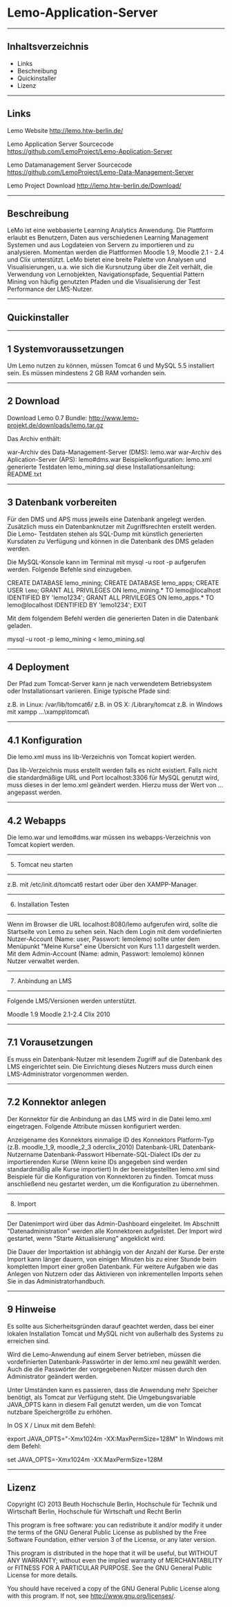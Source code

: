Lemo-Application-Server
=======================
--------------------------------------------------------------------------------
Inhaltsverzeichnis
--------------------------------------------------------------------------------
 - Links
 - Beschreibung
 - Quickinstaller
 - Lizenz

--------------------------------------------------------------------------------
Links
--------------------------------------------------------------------------------
Lemo Website
  http://lemo.htw-berlin.de/

Lemo Application Server Sourcecode
	https://github.com/LemoProject/Lemo-Application-Server

Lemo Datamanagement Server Sourcecode
	https://github.com/LemoProject/Lemo-Data-Management-Server

Lemo Project Download
	http://lemo.htw-berlin.de/Download/

--------------------------------------------------------------------------------
Beschreibung
--------------------------------------------------------------------------------
LeMo ist eine webbasierte Learning Analytics Anwendung. Die Plattform erlaubt
es Benutzern, Daten aus verschiedenen Learning Management Systemen und aus 
Logdateien von Servern zu importieren und zu analysieren. Momentan werden die 
Plattformen Moodle 1.9, Moodle 2.1 - 2.4 und Clix unterstützt. LeMo bietet eine 
breite Palette von Analysen und Visualisierungen, u.a. wie sich die
Kursnutzung über die Zeit verhält, die Verwendung von Lernobjekten,
Navigationspfade, Sequential Pattern Mining von häufig genutzten Pfaden und die
Visualisierung der Test Performance der LMS-Nutzer.

--------------------------------------------------------------------------------
Quickinstaller
--------------------------------------------------------------------------------
---------------------------------------
1 Systemvoraussetzungen
---------------------------------------
Um Lemo nutzen zu können, müssen Tomcat 6 und MySQL 5.5 installiert sein.
Es müssen mindestens 2 GB RAM vorhanden sein.

---------------------------------------
2 Download
---------------------------------------
Download Lemo 0.7 Bundle:
http://www.lemo-projekt.de/downloads/lemo.tar.gz

Das Archiv enthält:

war-Archiv des Data-Management-Server (DMS): lemo.war
war-Archiv des Aplication-Server (APS): lemo#dms.war
Beispielkonfiguration: lemo.xml
generierte Testdaten lemo_mining.sql
diese Installationsanleitung: README.txt

---------------------------------------
3 Datenbank vorbereiten
---------------------------------------
Für den DMS und APS muss jeweils eine Datenbank angelegt werden. Zusätzlich 
muss ein Datenbanknutzer mit Zugriffsrechten erstellt werden. Die Lemo-
Testdaten stehen als SQL-Dump mit künstlich generierten Kursdaten zu Verfügung
und können in die Datenbank des DMS geladen werden.

Die MySQL-Konsole kann im Terminal mit mysql -u root -p aufgerufen werden.
Folgende Befehle sind einzugeben.

CREATE DATABASE lemo_mining;
CREATE DATABASE lemo_apps;
CREATE USER `lemo`;
GRANT ALL PRIVILEGES ON lemo_mining.* TO
	lemo@localhost IDENTIFIED BY 'lemo1234';
GRANT ALL PRIVILEGES ON lemo_apps.* TO 
	lemo@localhost IDENTIFIED BY 'lemo1234';
EXIT

Mit dem folgendem Befehl werden die generierten Daten in die Datenbank geladen.

mysql -u root -p lemo_mining < lemo_mining.sql

---------------------------------------
4 Deployment
---------------------------------------
Der Pfad zum Tomcat-Server kann je nach verwendetem Betriebsystem oder 
Installationsart variieren. Einige typische Pfade sind:

z.B. in Linux: /var/lib/tomcat6/
z.B. in OS X: /Library/tomcat
z.B. in Windows mit xampp ...\xampp\tomcat\

-------------------
4.1 Konfiguration
-------------------
Die lemo.xml muss ins lib-Verzeichnis von Tomcat kopiert werden.

Das lib-Verzeichnis muss erstellt werden falls es nicht existiert.
Falls nicht die standardmäßige URL und Port localhost:3306 für MySQL genutzt
wird, muss dieses in der lemo.xml geändert werden. Hierzu muss der Wert von
<property name="hibernate.connection.url">...</property> angepasst werden.

-------------------
4.2 Webapps
-------------------
Die lemo.war und lemo#dms.war müssen ins webapps-Verzeichnis von Tomcat
kopiert werden.

---------------------------------------
5. Tomcat neu starten
---------------------------------------
z.B. mit /etc/init.d/tomcat6 restart oder über den XAMPP-Manager.


---------------------------------------
6. Installation Testen
---------------------------------------
Wenn im Browser die URL localhost:8080/lemo aufgerufen wird, sollte die
Startseite von Lemo zu sehen sein. Nach dem Login mit dem vordefinierten
Nutzer-Account (Name: user, Passwort: lemolemo) sollte unter dem Menüpunkt
"Meine Kurse" eine Übersicht von Kurs 1.1.1 dargestellt werden. Mit dem
Admin-Account (Name: admin, Passwort: lemolemo) können Nutzer verwaltet werden.

---------------------------------------
7. Anbindung an LMS
---------------------------------------
Folgende LMS/Versionen werden unterstützt.

Moodle 1.9
Moodle 2.1-2.4
Clix 2010

-------------------
7.1 Vorausetzungen
-------------------

Es muss ein Datenbank-Nutzer mit lesendem Zugriff auf die Datenbank des LMS
eingerichtet sein. Die Einrichtung dieses Nutzers muss durch einen
LMS-Administrator vorgenommen werden.

-------------------
7.2 Konnektor anlegen
-------------------
Der Konnektor für die Anbindung an das LMS wird in die Datei lemo.xml
eingetragen. Folgende Attribute müssen konfiguriert werden.

Anzeigename des Konnektors
einmalige ID des Konnektors
Platform-Typ (z.B. moodle_1_9, moodle_2_3 oderclix_2010)
Datenbank-URL
Datenbank-Nutzername
Datenbank-Passwort
Hibernate-SQL-Dialect
IDs der zu importierenden Kurse (Wenn keine IDs angegeben sind werden
standardmäßig alle Kurse importiert)
In der bereistgestellten lemo.xml sind Beispiele für die Konfiguration von
Konnektoren zu finden.
Tomcat muss anschließend neu gestartet werden, um die Konfiguration zu
übernehmen.

---------------------------------------
8. Import
---------------------------------------
Der Datenimport wird über das Admin-Dashboard eingeleitet. Im Abschnitt
"Datenadministration" werden alle Konnektoren aufgelistet. Der Import wird
gestartet, wenn "Starte Aktualisierung" angeklickt wird.

Die Dauer der Importaktion ist abhängig von der Anzahl der Kurse. Der erste
Import kann länger dauern, von einigen Minuten bis zu einer Stunde beim
kompletten Import einer großen Datenbank.
Für weitere Aufgaben wie das Anlegen von Nutzern oder das Aktivieren von
inkrementellen Imports sehen Sie in das Administratorhandbuch.

---------------------------------------
9 Hinweise
---------------------------------------
Es sollte aus Sicherheitsgründen darauf geachtet werden, dass bei einer
lokalen Installation Tomcat und MySQL nicht von außerhalb des Systems zu
erreichen sind.

Wird die Lemo-Anwendung auf einem Server betrieben, müssen die vordefinierten
Datenbank-Passwörter in der lemo.xml neu gewählt werden. Auch die die
Passwörter der vorgegebenen Nutzer müssen durch den Administrator geändert
werden.

Unter Umständen kann es passieren, dass die Anwendung mehr Speicher benötigt,
als Tomcat zur Verfügung steht. Die Umgebungsvariable JAVA_OPTS kann in diesem
Fall genutzt werden, um die von Tomcat nutzbare Speichergröße zu erhöhen.

In OS X / Linux mit dem Befehl:

export JAVA_OPTS="-Xmx1024m -XX:MaxPermSize=128M"
In Windows mit dem Befehl:

set JAVA_OPTS=-Xmx1024m -XX:MaxPermSize=128M

--------------------------------------------------------------------------------
Lizenz
--------------------------------------------------------------------------------
Copyright (C) 2013
Beuth Hochschule Berlin, Hochschule für Technik und Wirtschaft Berlin,
Hochschule für Wirtschaft und Recht Berlin

This program is free software: you can redistribute it and/or modify
it under the terms of the GNU General Public License as published by
the Free Software Foundation, either version 3 of the License, or
any later version.

This program is distributed in the hope that it will be useful,
but WITHOUT ANY WARRANTY; without even the implied warranty of
MERCHANTABILITY or FITNESS FOR A PARTICULAR PURPOSE. See the
GNU General Public License for more details.

You should have received a copy of the GNU General Public License
along with this program.  If not, see <http://www.gnu.org/licenses/>.
